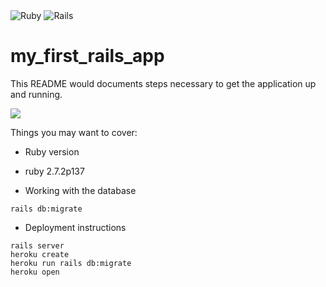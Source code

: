 <img alt="Ruby" src="https://img.shields.io/badge/ruby-%23CC342D.svg?&style=for-the-badge&logo=ruby&logoColor=white"/>
<img alt="Rails" src="https://img.shields.io/badge/rails%20-%23CC0000.svg?&style=for-the-badge&logo=ruby-on-rails&logoColor=white"/>

# my_first_rails_app

This README would documents steps necessary to get the
application up and running.

![](https://img.shields.io/badge/Microverse-blueviolet)

Things you may want to cover:

* Ruby version
- ruby 2.7.2p137

* Working with the database
```
rails db:migrate
```

* Deployment instructions
```
rails server
heroku create
heroku run rails db:migrate
heroku open
```
